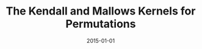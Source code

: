 ---
title: "The Kendall and Mallows Kernels for Permutations"
collection: publications
permalink: /publications/2015-01-01-The-Kendall-and-Mallows-Kernels-for-Permutations
date: 2015-01-01
paperurl: 'http://proceedings.mlr.press/v37/jiao15.html'
code: 'https://github.com/YunlongJiao/kendallkernel'
citation: 'Y.&nbsp;Jiao, &amp; J.-P. Vert.
The <span class="bibtex-protected">Kendall</span> and <span class="bibtex-protected">Mallows</span> kernels for permutations.
In F.&nbsp;R. Bach, &amp; D.&nbsp;M. Blei (Eds), <em>Proceedings of the 32nd International Conference on Machine Learning, (ICML 2015)</em>, volume&nbsp;37 of <span class="bibtex-protected">JMLR</span> Workshop and Conference Proceedings, 1935–1944. JMLR.org, 2015.'
---